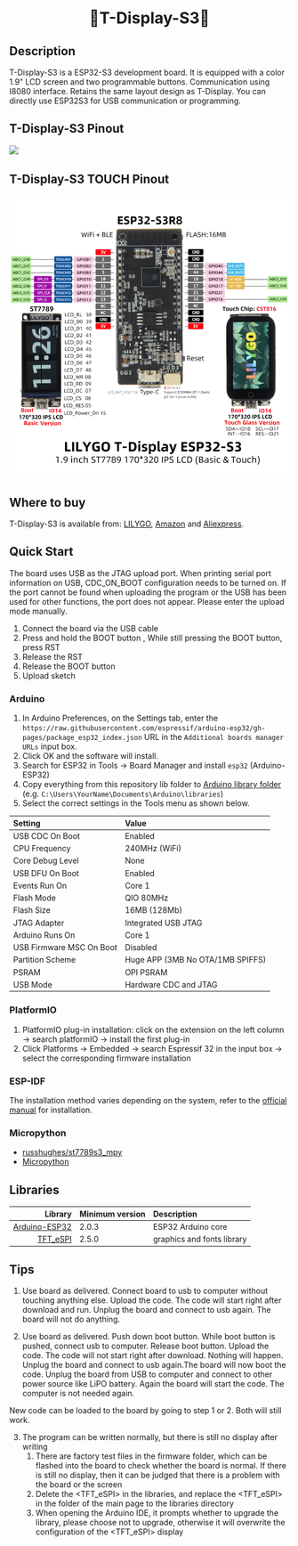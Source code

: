 <h1 align = "center"> 🌟T-Display-S3🌟</h1>

## Description

T-Display-S3 is a ESP32-S3 development board. It is equipped with a color 1.9" LCD screen and two programmable buttons. Communication using I8080 interface. Retains the same layout design as T-Display. You can directly use ESP32S3 for USB communication or programming.

## T-Display-S3 Pinout

![](image/T-DISPLAY-S3.jpg)

## T-Display-S3 TOUCH Pinout

![](image/T-DISPLAY-S3-TOUCH.png)


## Where to buy

T-Display-S3 is available from: [LILYGO](https://www.lilygo.cc/products/t-display-s3), [Amazon](https://www.amazon.com/dp/B0B7X5RVTH?ref=myi_title_dp) and [Aliexpress](https://www.aliexpress.com/item/3256804310228562.html).

## Quick Start

The board uses USB as the JTAG upload port. When printing serial port information on USB, CDC_ON_BOOT configuration needs to be turned on. 
If the port cannot be found when uploading the program or the USB has been used for other functions, the port does not appear. 
Please enter the upload mode manually. 

1. Connect the board via the USB cable
2. Press and hold the BOOT button , While still pressing the BOOT button, press RST
3. Release the RST
4. Release the BOOT button
5. Upload sketch

### Arduino

1. In Arduino Preferences, on the Settings tab, enter the `https://raw.githubusercontent.com/espressif/arduino-esp32/gh-pages/package_esp32_index.json` URL in the `Additional boards manager URLs` input box. 
2. Click OK and the software will install. 
3. Search for ESP32 in Tools → Board Manager and install `esp32` (Arduino-ESP32)
4. Copy everything from this repository lib folder to [Arduino library folder](https://docs.arduino.cc/software/ide-v1/tutorials/installing-libraries#manual-installation) (e.g. `C:\Users\YourName\Documents\Arduino\libraries`)
5. Select the correct settings in the Tools menu as shown below.

| Setting                  | Value                            |
| :----------------------- | :------------------------------- |
| USB CDC On Boot          | Enabled                          |
| CPU Frequency            | 240MHz (WiFi)                    |
| Core Debug Level         | None                             |
| USB DFU On Boot          | Enabled                          |
| Events Run On            | Core 1                           |
| Flash Mode               | QIO 80MHz                        |
| Flash Size               | 16MB (128Mb)                     |
| JTAG Adapter             | Integrated USB JTAG              |
| Arduino Runs On          | Core 1                           |
| USB Firmware MSC On Boot | Disabled                         |
| Partition Scheme         | Huge APP (3MB No OTA/1MB SPIFFS) |
| PSRAM                    | OPI PSRAM                        |
| USB Mode                 | Hardware CDC and JTAG            |

### PlatformIO

1. PlatformIO plug-in installation: click on the extension on the left column → search platformIO → install the first plug-in
2. Click Platforms → Embedded → search Espressif 32 in the input box → select the corresponding firmware installation

### ESP-IDF

The installation method varies depending on the system, refer to the [official manual](https://docs.espressif.com/projects/esp-idf/en/latest/esp32/get-started/index.html) for installation.


### Micropython

- [russhughes/st7789s3_mpy](https://github.com/russhughes/st7789s3_mpy)
- [Micropython](https://github.com/Xinyuan-LilyGO/lilygo-micropython)


## Libraries

|                                                     Library | Minimum version | Description                |
| ----------------------------------------------------------: | :-------------- | :------------------------- |
| [Arduino-ESP32](https://github.com/espressif/arduino-esp32) | 2.0.3           | ESP32 Arduino core         |
|              [TFT_eSPI](https://github.com/Bodmer/TFT_eSPI) | 2.5.0           | graphics and fonts library |

## Tips

1. Use board as delivered. Connect board to usb to computer without
touching anything else. Upload the code. The code will start right after
download and run. Unplug the board and connect to usb again. The board
will not do anything.

2. Use board as delivered. Push down boot button. While boot button is
pushed, connect usb to computer. Release boot button. Upload the code.
The code will not start right after download. Nothing will happen.
Unplug the board and connect to usb again.The board will now boot the
code. Unplug the board from USB to computer and connect to other power
source like LiPO battery. Again the board will start the code. The
computer is not needed again.

New code can be loaded to the board by going to step 1 or 2. Both will
still work.

3. The program can be written normally, but there is still no display after writing
   1. There are factory test files in the firmware folder, which can be flashed into the board to check whether the board is normal. If there is still no display, then it can be judged that there is a problem with the board or the screen
   2. Delete the <TFT_eSPI> in the libraries, and replace the <TFT_eSPI> in the <lib> folder of the main page to the libraries directory
   3. When opening the Arduino IDE, it prompts whether to upgrade the library, please choose not to upgrade, otherwise it will overwrite the configuration of the <TFT_eSPI> display